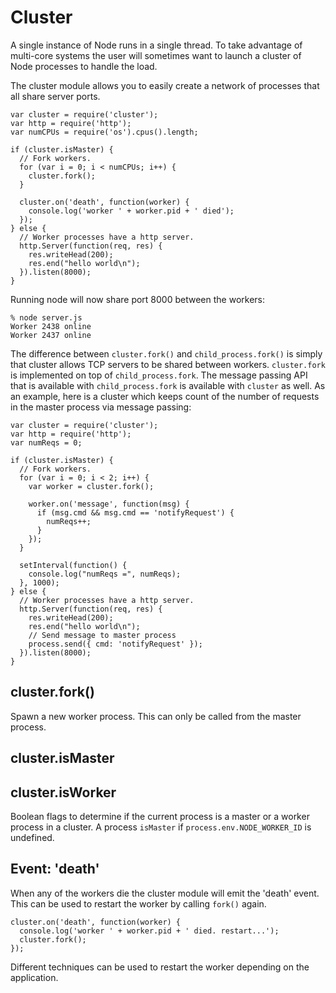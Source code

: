# Cluster

A single instance of Node runs in a single thread. To take advantage of
multi-core systems the user will sometimes want to launch a cluster of Node
processes to handle the load.

The cluster module allows you to easily create a network of processes that
all share server ports.

    var cluster = require('cluster');
    var http = require('http');
    var numCPUs = require('os').cpus().length;

    if (cluster.isMaster) {
      // Fork workers.
      for (var i = 0; i < numCPUs; i++) {
        cluster.fork();
      }

      cluster.on('death', function(worker) {
        console.log('worker ' + worker.pid + ' died');
      });
    } else {
      // Worker processes have a http server.
      http.Server(function(req, res) {
        res.writeHead(200);
        res.end("hello world\n");
      }).listen(8000);
    }

Running node will now share port 8000 between the workers:

    % node server.js
    Worker 2438 online
    Worker 2437 online

The difference between `cluster.fork()` and `child_process.fork()` is simply
that cluster allows TCP servers to be shared between workers. `cluster.fork`
is implemented on top of `child_process.fork`. The message passing API that
is available with `child_process.fork` is available with `cluster` as well.
As an example, here is a cluster which keeps count of the number of requests
in the master process via message passing:

    var cluster = require('cluster');
    var http = require('http');
    var numReqs = 0;

    if (cluster.isMaster) {
      // Fork workers.
      for (var i = 0; i < 2; i++) {
        var worker = cluster.fork();

        worker.on('message', function(msg) {
          if (msg.cmd && msg.cmd == 'notifyRequest') {
            numReqs++;
          }
        });
      }

      setInterval(function() {
        console.log("numReqs =", numReqs);
      }, 1000);
    } else {
      // Worker processes have a http server.
      http.Server(function(req, res) {
        res.writeHead(200);
        res.end("hello world\n");
        // Send message to master process
        process.send({ cmd: 'notifyRequest' });
      }).listen(8000);
    }



## cluster.fork()

Spawn a new worker process. This can only be called from the master process.

## cluster.isMaster
## cluster.isWorker

Boolean flags to determine if the current process is a master or a worker
process in a cluster. A process `isMaster` if `process.env.NODE_WORKER_ID`
is undefined.

## Event: 'death'

When any of the workers die the cluster module will emit the 'death' event.
This can be used to restart the worker by calling `fork()` again.

    cluster.on('death', function(worker) {
      console.log('worker ' + worker.pid + ' died. restart...');
      cluster.fork();
    });

Different techniques can be used to restart the worker depending on the
application.
